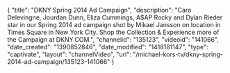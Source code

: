{
    "title": "DKNY Spring 2014 Ad Campaign",
    "description": "Cara Delevingne, Jourdan Dunn, Eliza Cummings, A$AP Rocky and Dylan Rieder star in our Spring 2014 ad campaign shot by Mikael Jansson on location in Times Square in New York City. Shop the Collection & Experience more of the Campaign at DKNY.COM.",
    "channelid": "135123",
    "videoid": "141066",
    "date_created": "1390852846",
    "date_modified": "1418181147",
    "type": "captivate",
    "layout": "channelVideo",
    "url": "\/michael-kors-tv\/dkny-spring-2014-ad-campaign\/135123-141066"
}